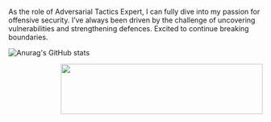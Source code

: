 As the role of Adversarial Tactics Expert, I can fully dive into my passion for offensive security. I’ve always been driven by the challenge of uncovering vulnerabilities and strengthening defences. Excited to continue breaking boundaries.

![Anurag's GitHub stats](https://github-readme-stats.vercel.app/api?username=ExtraVenger&show_icons=true&theme=dracula&hide=commits,prs,issues)

<img align='right' src="https://github-readme-stats.vercel.app/api?username=ExtraVenger&show_icons=true&theme=dracula&hide=commits,prs,issues" width="400" height="100"> 

